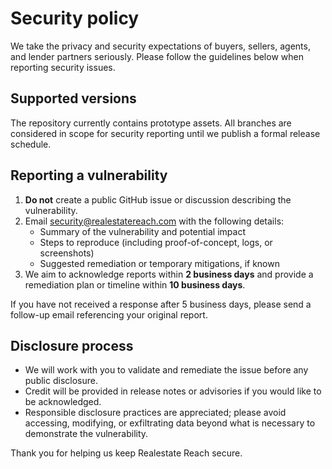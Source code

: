 # Security policy

We take the privacy and security expectations of buyers, sellers, agents, and lender partners seriously. Please follow the guidelines below when reporting security issues.

## Supported versions

The repository currently contains prototype assets. All branches are considered in scope for security reporting until we publish a formal release schedule.

## Reporting a vulnerability

1. **Do not** create a public GitHub issue or discussion describing the vulnerability.
2. Email [security@realestatereach.com](mailto:security@realestatereach.com) with the following details:
   * Summary of the vulnerability and potential impact
   * Steps to reproduce (including proof-of-concept, logs, or screenshots)
   * Suggested remediation or temporary mitigations, if known
3. We aim to acknowledge reports within **2 business days** and provide a remediation plan or timeline within **10 business days**.

If you have not received a response after 5 business days, please send a follow-up email referencing your original report.

## Disclosure process

* We will work with you to validate and remediate the issue before any public disclosure.
* Credit will be provided in release notes or advisories if you would like to be acknowledged.
* Responsible disclosure practices are appreciated; please avoid accessing, modifying, or exfiltrating data beyond what is necessary to demonstrate the vulnerability.

Thank you for helping us keep Realestate Reach secure.
